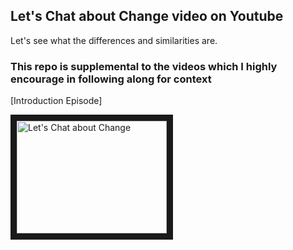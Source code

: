 ## Let's Chat about Change video on Youtube

Let's see what the differences and similarities are.

### This repo is supplemental to the videos which I highly encourage in following along for context

[Introduction Episode]

<a href="http://www.youtube.com/watch?feature=player_embedded&v=v0gmwRR5a7Q
" target="_blank"><img src="http://img.youtube.com/vi/v0gmwRR5a7Q/0.jpg"
alt="Let's Chat about Change " width="240" height="180" border="10" /></a>
